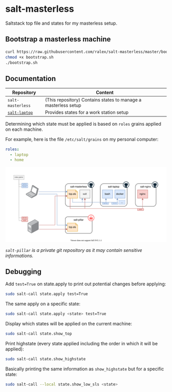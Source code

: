 # salt-masterless

Saltstack top file and states for my masterless setup.

## Bootstrap a masterless machine

```bash
curl https://raw.githubusercontent.com/ralex/salt-masterless/master/bootstrap.sh -o bootstrap.sh
chmod +x bootstrap.sh
./bootstrap.sh
```

## Documentation

|Repository|Content|
|---|---|
|`salt-masterless`|(This repository) Contains states to manage a masterless setup|
|[`salt-laptop`](https://github.com/ralex/salt-laptop)| Provides states for a work station setup|

Determining which state must be applied is based on `roles` grains applied on each machine.

For example, here is the file `/etc/salt/grains` on my personal computer:

```yaml
roles:
  - laptop
  - home
```

![Diagram](docs/diagram.svg)

*`salt-pillar` is a private git repository as it may contain sensitive informations.*

## Debugging

Add `test=True` on state.apply to print out potential changes before applying:
```bash
sudo salt-call state.apply test=True
```

The same apply on a specific state:
```bash
sudo salt-call state.apply <state> test=True
```

Display which states will be applied on the current machine:
```bash
sudo salt-call state.show_top
```

Print highstate (every state applied including the order in which it will be applied):
```bash
sudo salt-call state.show_highstate
```

Basically printing the same information as `show_highstate` but for a specific state:
```bash
sudo salt-call --local state.show_low_sls <state>
```
